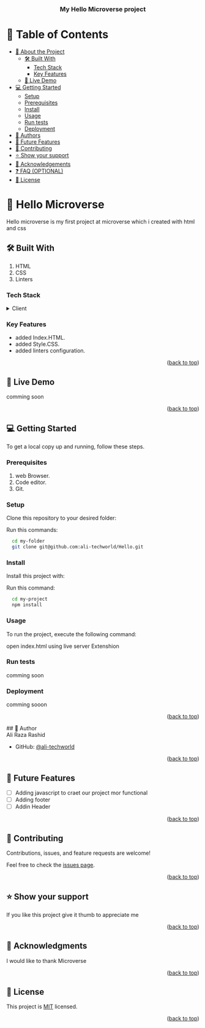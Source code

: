 <a name="readme-top"></a>


<div align="center">


  <h3><b>My Hello Microverse project</b></h3>

</div>


# 📗 Table of Contents

- [📖 About the Project](#about-project)
  - [🛠 Built With](#built-with)
    - [Tech Stack](#tech-stack)
    - [Key Features](#key-features)
  - [🚀 Live Demo](#live-demo)
- [💻 Getting Started](#getting-started)
  - [Setup](#setup)
  - [Prerequisites](#prerequisites)
  - [Install](#install)
  - [Usage](#usage)
  - [Run tests](#run-tests)
  - [Deployment](#deployment)
- [👥 Authors](#authors)
- [🔭 Future Features](#future-features)
- [🤝 Contributing](#contributing)
- [⭐️ Show your support](#support)
- [🙏 Acknowledgements](#acknowledgements)
- [❓ FAQ (OPTIONAL)](#faq)
- [📝 License](#license)


# 📖 Hello Microverse <a name="about-project"></a>
Hello microverse is my first project at microverse which i created with html and css

## 🛠 Built With <a name="built-with"></a>
1. HTML
2. CSS
3. Linters

### Tech Stack <a name="tech-stack"></a>
<details>
  <summary>Client</summary>
  <ul>
    <li><a href="https://index.HTML/">HTML</a></li>
    <li><a href="https://Style.CSS/">CSS</a></li>
    
  </ul>
</details>

### Key Features <a name="key-features"></a>

- added Index.HTML.
- added Style.CSS.
- added linters configuration.

<p align="right">(<a href="#readme-top">back to top</a>)</p>


## 🚀 Live Demo <a name="live-demo"></a>
comming soon
<p align="right">(<a href="#readme-top">back to top</a>)</p>


## 💻 Getting Started <a name="getting-started"></a>


To get a local copy up and running, follow these steps.

### Prerequisites

1. web Browser.
2. Code editor.
3. Git.


### Setup

Clone this repository to your desired folder:


Run this commands:

```sh
  cd my-folder
  git clone git@github.com:ali-techworld/Hello.git
```

### Install

Install this project with:

Run this command:

```sh
  cd my-project
  npm install
```

### Usage

To run the project, execute the following command:

open index.html using live server Extenshion

### Run tests

comming soon
### Deployment

comming sooon

<p align="right">(<a href="#readme-top">back to top</a>)</p>
## 🔭 Author <a name="author"></a>

<br>
Ali Raza Rashid

- GitHub: [@ali-techworld](https://github.com/ali-techworld)



<p align="right">(<a href="#readme-top">back to top</a>)</p>


## 🔭 Future Features <a name="future-features"></a>

- [ ] Adding javascript to craet our project mor functional
- [ ] Adding footer
- [ ] Addin Header 

<p align="right">(<a href="#readme-top">back to top</a>)</p>



## 🤝 Contributing <a name="contributing"></a>

Contributions, issues, and feature requests are welcome!

Feel free to check the [issues page](../../issues/).

<p align="right">(<a href="#readme-top">back to top</a>)</p>



## ⭐️ Show your support <a name="support"></a>

If you like this project give it thumb to appreciate me

<p align="right">(<a href="#readme-top">back to top</a>)</p>



## 🙏 Acknowledgments <a name="acknowledgements"></a>
I would like to thank Microverse

<p align="right">(<a href="#readme-top">back to top</a>)</p>


## 📝 License <a name="license"></a>

This project is [MIT](./LICENSE) licensed.

<p align="right">(<a href="#readme-top">back to top</a>)</p>
